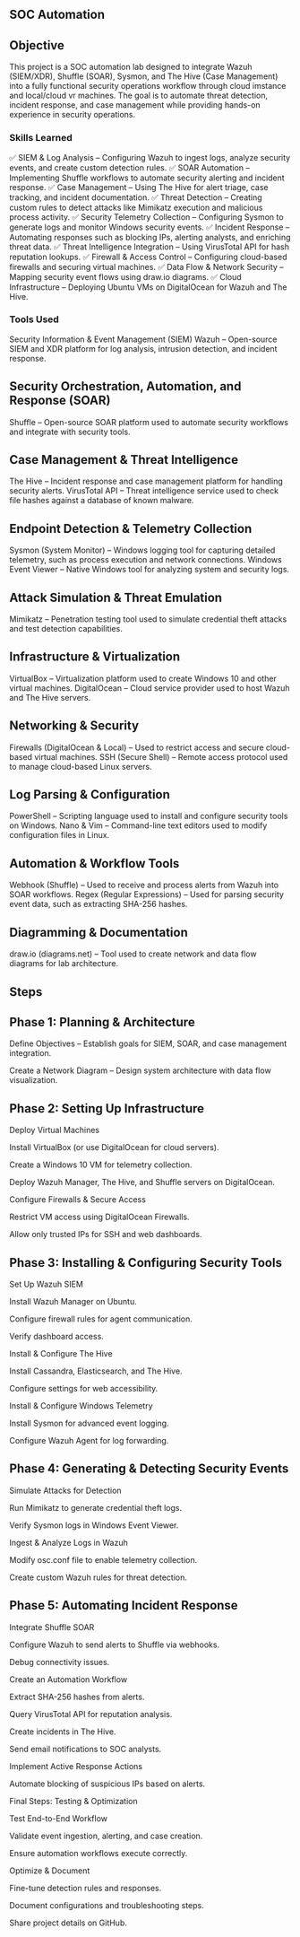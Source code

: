 ## SOC Automation

## Objective
This project is a SOC automation lab designed to integrate Wazuh (SIEM/XDR), Shuffle (SOAR), Sysmon, and The Hive (Case Management) into a fully functional security operations workflow through cloud imstance and local/cloud vr machines. The goal is to automate threat detection, incident response, and case management while providing hands-on experience in security operations.

### Skills Learned
✅ SIEM & Log Analysis – Configuring Wazuh to ingest logs, analyze security events, and create custom detection rules.
✅ SOAR Automation – Implementing Shuffle workflows to automate security alerting and incident response.
✅ Case Management – Using The Hive for alert triage, case tracking, and incident documentation.
✅ Threat Detection – Creating custom rules to detect attacks like Mimikatz execution and malicious process activity.
✅ Security Telemetry Collection – Configuring Sysmon to generate logs and monitor Windows security events.
✅ Incident Response – Automating responses such as blocking IPs, alerting analysts, and enriching threat data.
✅ Threat Intelligence Integration – Using VirusTotal API for hash reputation lookups.
✅ Firewall & Access Control – Configuring cloud-based firewalls and securing virtual machines.
✅ Data Flow & Network Security – Mapping security event flows using draw.io diagrams.
✅ Cloud Infrastructure – Deploying Ubuntu VMs on DigitalOcean for Wazuh and The Hive.

### Tools Used
Security Information & Event Management (SIEM)
Wazuh – Open-source SIEM and XDR platform for log analysis, intrusion detection, and incident response.

## Security Orchestration, Automation, and Response (SOAR)
Shuffle – Open-source SOAR platform used to automate security workflows and integrate with security tools.

## Case Management & Threat Intelligence
The Hive – Incident response and case management platform for handling security alerts.
VirusTotal API – Threat intelligence service used to check file hashes against a database of known malware.

## Endpoint Detection & Telemetry Collection
Sysmon (System Monitor) – Windows logging tool for capturing detailed telemetry, such as process execution and network connections.
Windows Event Viewer – Native Windows tool for analyzing system and security logs.

## Attack Simulation & Threat Emulation
Mimikatz – Penetration testing tool used to simulate credential theft attacks and test detection capabilities.

## Infrastructure & Virtualization
VirtualBox – Virtualization platform used to create Windows 10 and other virtual machines.
DigitalOcean – Cloud service provider used to host Wazuh and The Hive servers.

## Networking & Security
Firewalls (DigitalOcean & Local) – Used to restrict access and secure cloud-based virtual machines.
SSH (Secure Shell) – Remote access protocol used to manage cloud-based Linux servers.

## Log Parsing & Configuration
PowerShell – Scripting language used to install and configure security tools on Windows.
Nano & Vim – Command-line text editors used to modify configuration files in Linux.

## Automation & Workflow Tools
Webhook (Shuffle) – Used to receive and process alerts from Wazuh into SOAR workflows.
Regex (Regular Expressions) – Used for parsing security event data, such as extracting SHA-256 hashes.

## Diagramming & Documentation
draw.io (diagrams.net) – Tool used to create network and data flow diagrams for lab architecture.

## Steps

## Phase 1: Planning & Architecture

Define Objectives – Establish goals for SIEM, SOAR, and case management integration.

Create a Network Diagram – Design system architecture with data flow visualization.

## Phase 2: Setting Up Infrastructure

Deploy Virtual Machines

Install VirtualBox (or use DigitalOcean for cloud servers).

Create a Windows 10 VM for telemetry collection.

Deploy Wazuh Manager, The Hive, and Shuffle servers on DigitalOcean.

Configure Firewalls & Secure Access

Restrict VM access using DigitalOcean Firewalls.

Allow only trusted IPs for SSH and web dashboards.

## Phase 3: Installing & Configuring Security Tools

Set Up Wazuh SIEM

Install Wazuh Manager on Ubuntu.

Configure firewall rules for agent communication.

Verify dashboard access.

Install & Configure The Hive

Install Cassandra, Elasticsearch, and The Hive.

Configure settings for web accessibility.

Install & Configure Windows Telemetry

Install Sysmon for advanced event logging.

Configure Wazuh Agent for log forwarding.

## Phase 4: Generating & Detecting Security Events

Simulate Attacks for Detection

Run Mimikatz to generate credential theft logs.

Verify Sysmon logs in Windows Event Viewer.

Ingest & Analyze Logs in Wazuh

Modify osc.conf file to enable telemetry collection.

Create custom Wazuh rules for threat detection.

## Phase 5: Automating Incident Response

Integrate Shuffle SOAR

Configure Wazuh to send alerts to Shuffle via webhooks.

Debug connectivity issues.

Create an Automation Workflow

Extract SHA-256 hashes from alerts.

Query VirusTotal API for reputation analysis.

Create incidents in The Hive.

Send email notifications to SOC analysts.

Implement Active Response Actions

Automate blocking of suspicious IPs based on alerts.

Final Steps: Testing & Optimization

Test End-to-End Workflow

Validate event ingestion, alerting, and case creation.

Ensure automation workflows execute correctly.

Optimize & Document

Fine-tune detection rules and responses.

Document configurations and troubleshooting steps.

Share project details on GitHub.

